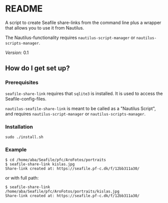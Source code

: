 # README #

A script to create Seafile share-links from the command line plus a 
wrapper that allows you to use it from Nautilus.

The Nautilus-functionality requires `nautilus-script-manager` or
`nautilus-scripts-manager`.

*Version:* 0.1

## How do I get set up? ##

### Prerequisites ###

`seafile-share-link` requires that `sqlite3` is installed.
It is used to access the Seafile-config-files.

`nautilus-seafile-share-link` is meant to be called as a "Nautilus Script",
and requires `nautilus-script-manager` or `nautilus-scripts-manager`.

### Installation ###

    sudo ./install.sh

### Example ###

    $ cd /home/aba/Seafile/pfc/AroFotos/portraits
    $ seafile-share-link kislas.jpg
    Share-link created at: https://seafile.pf-c.dk/f/12bb311a30/

or with full path:

    $ seafile-share-link /home/aba/Seafile/pfc/AroFotos/portraits/kislas.jpg 
    Share-link created at: https://seafile.pf-c.dk/f/12bb311a30/

